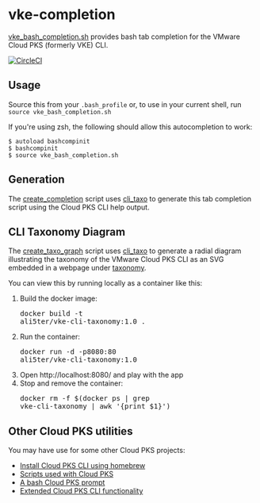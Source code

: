 # vke-completion
[vke_bash_completion.sh](vke_bash_completion.sh) provides bash tab completion
for the VMware Cloud PKS (formerly VKE) CLI.

[![CircleCI](https://circleci.com/gh/ali5ter/vke-completion.svg?style=svg)](https://circleci.com/gh/ali5ter/vke-completion)

## Usage
Source this from your `.bash_profile` or, to use in your current shell, run 
`source vke_bash_completion.sh`

If you're using zsh, the following should allow this autocompletion to work:

    $ autoload bashcompinit
    $ bashcompinit
    $ source vke_bash_completion.sh

## Generation
The [create_completion](create_completion) script uses [cli_taxo](https://github.com/ali5ter/cli_taxo)
to generate this tab completion script using the Cloud PKS CLI help output.

## CLI Taxonomy Diagram
The [create_taxo_graph](create_taxo_graph) script uses [cli_taxo](https://github.com/ali5ter/cli_taxo)
to generate a radial diagram illustrating the taxonomy of the VMware
Cloud PKS CLI as an SVG embedded in a webpage under [taxonomy](taxonomy).

You can view this by running locally as a container like this:
1. Build the docker image: <pre>docker build -t ali5ter/vke-cli-taxonomy:1.0 .</pre>
2. Run the container: <pre>docker run -d -p8080:80 ali5ter/vke-cli-taxonomy:1.0</pre>
3. Open http://localhost:8080/ and play with the app
4. Stop and remove the container: <pre>docker rm -f $(docker ps | grep vke-cli-taxonomy | awk '{print $1}')</pre>

## Other Cloud PKS utilities
You may have use for some other Cloud PKS projects:
* [Install Cloud PKS CLI using homebrew](https://github.com/ali5ter/homebrew-vke-cli)
* [Scripts used with Cloud PKS](https://github.com/ali5ter/vmware_scripts/tree/master/vke)
* [A bash Cloud PKS prompt](https://github.com/ali5ter/vke-prompt)
* [Extended Cloud PKS CLI functionality](https://github.com/ali5ter/vke-cli-extended)
